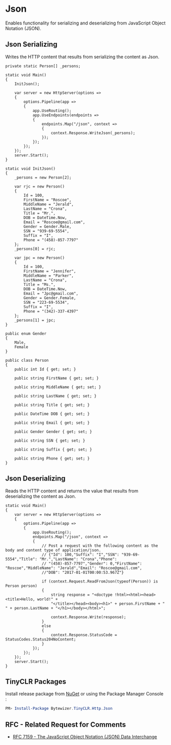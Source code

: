 # Json

Enables functionality for serializing and deserializing from JavaScript Object Notation (JSON).

## Json Serializing
Writes the HTTP content that results from serializing the content as Json.

```CSharp
private static Person[] _persons;

static void Main()
{
    InitJson();

    var server = new HttpServer(options =>
    {
        options.Pipeline(app =>
        {
            app.UseRouting();
            app.UseEndpoints(endpoints =>
            {
                endpoints.Map("/json", context =>
                {
                    context.Response.WriteJson(_persons);
                });
            });
        });
    });
    server.Start();
}

static void InitJson()
{
    _persons = new Person[2];

    var rjc = new Person()
    {
        Id = 100,
        FirstName = "Roscoe",
        MiddleName = "Jerald",
        LastName = "Crona",
        Title = "Mr.",
        DOB = DateTime.Now,
        Email = "Roscoe@gmail.com",
        Gender = Gender.Male,
        SSN = "939-69-5554",
        Suffix = "I",
        Phone = "(458)-857-7797"
    };
    _persons[0] = rjc;

    var jpc = new Person()
    {
        Id = 100,
        FirstName = "Jennifer",
        MiddleName = "Parker",
        LastName = "Crona",
        Title = "Ms.",
        DOB = DateTime.Now,
        Email = "Jpc@gmail.com",
        Gender = Gender.Female,
        SSN = "223-69-5534",
        Suffix = "I",
        Phone = "(342)-337-4397"
    };
    _persons[1] = jpc;
}

public enum Gender
{
    Male,
    Female
}

public class Person
{
    public int Id { get; set; }

    public string FirstName { get; set; }

    public string MiddleName { get; set; }

    public string LastName { get; set; }

    public string Title { get; set; }

    public DateTime DOB { get; set; }

    public string Email { get; set; }

    public Gender Gender { get; set; }

    public string SSN { get; set; }

    public string Suffix { get; set; }

    public string Phone { get; set; }
}
```

## Json Deserializing
Reads the HTTP content and returns the value that results from deserializing the content as Json.

```CSharp
static void Main()
{
    var server = new HttpServer(options =>
    {
        options.Pipeline(app =>
        {
            app.UseRouting();
            endpoints.Map("/json", context =>
            {
                // Post a request with the following content as the body and content type of application/json.
                // {"Id": 100,"Suffix": "I","SSN": "939-69-5554","Title": "Mr.","LastName": "Crona","Phone":
                // "(458)-857-7797","Gender": 0,"FirstName": "Roscoe","MiddleName": "Jerald","Email": "Roscoe@gmail.com",
                //"DOB": "2017-01-01T00:00:53.967Z"}
    
                if (context.Request.ReadFromJson(typeof(Person)) is Person person)
                {
                    string response = "<doctype !html><html><head><title>Hello, world!" +
                    "</title></head><body><h1>" + person.FirstName + " " + person.LastName + "</h1></body></html>";

                    context.Response.Write(response);
                }
                else
                {
                    context.Response.StatusCode = StatusCodes.Status204NoContent;
                }
            });
        });
    });
    server.Start();
}
```

## TinyCLR Packages
Install release package from [NuGet](https://www.nuget.org/packages?q=bytewizer.tinyclr) or using the Package Manager Console :
```powershell
PM> Install-Package Bytewizer.TinyCLR.Http.Json
```

## RFC - Related Request for Comments 
- [RFC 7159 - The JavaScript Object Notation (JSON) Data Interchange](https://tools.ietf.org/html/rfc7159)